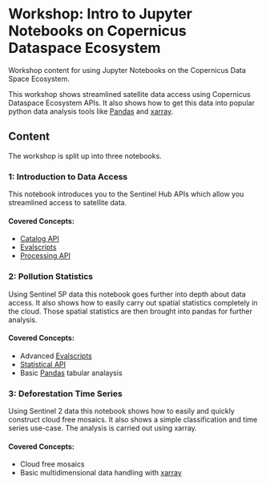 # Workshop: Intro to Jupyter Notebooks on Copernicus Dataspace Ecosystem

Workshop content for using Jupyter Notebooks on the Copernicus Data Space Ecosystem.

This workshop shows streamlined satellite data access using Copernicus Dataspace Ecosystem APIs. It also shows how to get this data into popular python data analysis tools like [Pandas](https://pandas.pydata.org/) and [xarray](https://xarray.dev/).

## Content

The workshop is split up into three notebooks.

### 1: Introduction to Data Access

This notebook introduces you to the Sentinel Hub APIs which allow you streamlined access to satellite data.

#### Covered Concepts:

- [Catalog API](https://documentation.dataspace.copernicus.eu/APIs/SentinelHub/Catalog.html)
- [Evalscripts](https://documentation.dataspace.copernicus.eu/APIs/SentinelHub/Evalscript.html)
- [Processing API](https://documentation.dataspace.copernicus.eu/APIs/SentinelHub/Process.html)

### 2: Pollution Statistics

Using Sentinel 5P data this notebook goes further into depth about data access. It also shows how to easily carry out spatial statistics completely in the cloud. Those spatial statistics are then brought into pandas for further analysis.

#### Covered Concepts:

- Advanced [Evalscripts](https://documentation.dataspace.copernicus.eu/APIs/SentinelHub/Evalscript.html)
- [Statistical API](https://documentation.dataspace.copernicus.eu/APIs/SentinelHub/Statistical.html)
- Basic [Pandas](https://pandas.pydata.org/) tabular analaysis

### 3: Deforestation Time Series

Using Sentinel 2 data this notebook shows how to easily and quickly construct cloud free mosaics. It also shows a simple classification and time series use-case. The analysis is carried out using xarray.

#### Covered Concepts:

- Cloud free mosaics
- Basic multidimensional data handling with [xarray](https://xarray.dev/)
